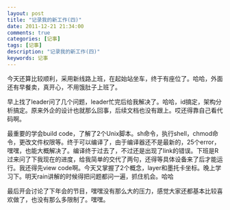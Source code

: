 ```yaml
---
layout: post
title: "记录我的新工作(四)"
date: 2011-12-21 21:34:00
comments: true
categories: [记事]
tags: [记事]
description: "记录我的新工作(四)"
keywords: 记事
---
```


今天还算比较顺利，采用新线路上班，在起始站坐车，终于有座位了。哈哈，外面还有早餐卖，真开心，不用饿肚子上班了。

早上找了leader问了几个问题，leader忙完后给我解决了。哈哈，id搞定，架构分析搞定。原来外企的设计也就那么回事，后续文档也没有跟上。哎还得靠自己看代码啊。

最重要的学会build code，了解了2个Unix脚本。sh命令，执行shell，chmod命令，更改文件权限等。终于可以编译了，由于编译器还不是最新的，25个error，嘿嘿，也能大概解决了。编译终于过去了，不过还是出现了link的错误。下班是R过来问了下我现在的进度，给我简单的交代了两句，还得等具体设备来了后才能运行。我还得先view code啊。今天又掌握了2个概念，layer和墨托卡坐标。晚上学习下。明天rain讲解的时候得把问题都问一遍，抓住机会。哈哈

最后开会讨论了下年会的节目，嘿嘿没有那么大的压力，感觉大家还都基本比较喜欢做了，也没有那么多限制了。嘿嘿。
